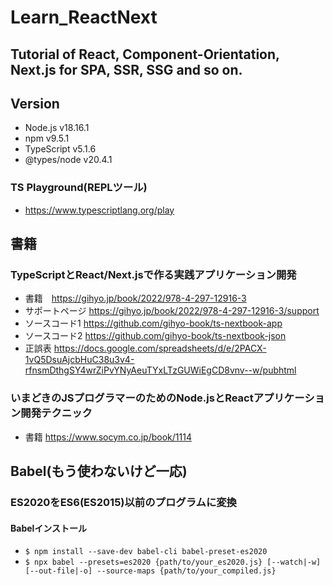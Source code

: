 # Learn_ReactNext
## Tutorial of React, Component-Orientation, Next.js for SPA, SSR, SSG and so on.

## Version
+ Node.js v18.16.1
+ npm v9.5.1
+ TypeScript v5.1.6
+ @types/node v20.4.1

### TS Playground(REPLツール)
+ https://www.typescriptlang.org/play

## 書籍

### TypeScriptとReact/Next.jsで作る実践アプリケーション開発
+ 書籍　https://gihyo.jp/book/2022/978-4-297-12916-3
+ サポートページ https://gihyo.jp/book/2022/978-4-297-12916-3/support
+ ソースコード1 https://github.com/gihyo-book/ts-nextbook-app
+ ソースコード2 https://github.com/gihyo-book/ts-nextbook-json
+ 正誤表 https://docs.google.com/spreadsheets/d/e/2PACX-1vQ5DsuAjcbHuC38u3v4-rfnsmDthgSY4wrZiPvYNyAeuTYxLTzGUWiEgCD8vnv--w/pubhtml

### いまどきのJSプログラマーのためのNode.jsとReactアプリケーション開発テクニック
+ 書籍 https://www.socym.co.jp/book/1114


## Babel(もう使わないけど一応)

### ES2020をES6(ES2015)以前のプログラムに変換

#### Babelインストール
+ `$ npm install --save-dev babel-cli babel-preset-es2020`
+ `$ npx babel --presets=es2020 {path/to/your_es2020.js} [--watch|-w]  [--out-file|-o] --source-maps {path/to/your_compiled.js}`